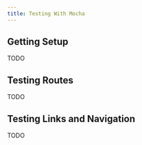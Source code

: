 ```yaml
---
title: Testing With Mocha
---
```


## Getting Setup

TODO

## Testing Routes

TODO

## Testing Links and Navigation

TODO
